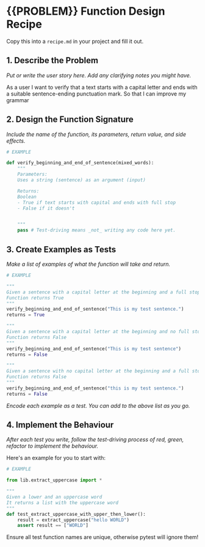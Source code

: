# {{PROBLEM}} Function Design Recipe

Copy this into a `recipe.md` in your project and fill it out.

## 1. Describe the Problem

_Put or write the user story here. Add any clarifying notes you might have._

As a user
I want to verify that a text starts with a capital letter and ends with a suitable sentence-ending punctuation mark.
So that I can improve my grammar


## 2. Design the Function Signature

_Include the name of the function, its parameters, return value, and side effects._

```python
# EXAMPLE

def verify_beginning_and_end_of_sentence(mixed_words):
    """
    Parameters:
    Uses a string (sentence) as an argument (input)

    Returns:
    Boolean 
    - True if text starts with capital and ends with full stop
    - False if it doesn't


    """
    pass # Test-driving means _not_ writing any code here yet.
```

## 3. Create Examples as Tests

_Make a list of examples of what the function will take and return._

```python
# EXAMPLE

"""
Given a sentence with a capital letter at the beginning and a full stop at the end
Function returns True
"""
verify_beginning_and_end_of_sentence("This is my test sentence.")
returns = True

"""
Given a sentence with a capital letter at the beginning and no full stop at the end
Function returns False
"""
verify_beginning_and_end_of_sentence("This is my test sentence")
returns = False

"""
Given a sentence with no capital letter at the beginning and a full stop at the end
Function returns False
"""
verify_beginning_and_end_of_sentence("this is my test sentence.")
returns = False
```

_Encode each example as a test. You can add to the above list as you go._

## 4. Implement the Behaviour

_After each test you write, follow the test-driving process of red, green, refactor to implement the behaviour._

Here's an example for you to start with:

```python
# EXAMPLE

from lib.extract_uppercase import *

"""
Given a lower and an uppercase word
It returns a list with the uppercase word
"""
def test_extract_uppercase_with_upper_then_lower():
    result = extract_uppercase("hello WORLD")
    assert result == ["WORLD"]
```

Ensure all test function names are unique, otherwise pytest will ignore them!
